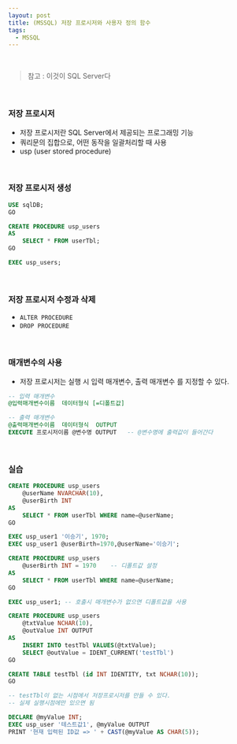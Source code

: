 ```yaml
---
layout: post
title: (MSSQL) 저장 프로시저와 사용자 정의 함수
tags:
  - MSSQL
---
```


<br>

> 참고 : 이것이 SQL Server다

<br>

### 저장 프로시저

- 저장 프로시저란 SQL Server에서 제공되는 프로그래밍 기능
- 쿼리문의 집합으로, 어떤 동작을 일괄처리할 때 사용
- usp (user stored procedure) 

<br>

### 저장 프로시저 생성

```sql
USE sqlDB;
GO

CREATE PROCEDURE usp_users
AS
	SELECT * FROM userTbl;
GO

EXEC usp_users;
```

<br>

### 저장 프로시저 수정과 삭제

- `ALTER PROCEDURE`
- `DROP PROCEDURE`

<br>

### 매개변수의 사용

- 저장 프로시저는 실행 시 입력 매개변수, 출력 매개변수 를 지정할 수 있다.

```sql
-- 입력 매개변수
@입력매개변수이름  데이터형식 [=디폴트값]

-- 출력 매개변수
@출력매개변수이름  데이터형식  OUTPUT
EXECUTE 프로시저이름 @변수명 OUTPUT   -- @변수명에 출력값이 들어간다
```

<br>

### 실습

```sql
CREATE PROCEDURE usp_users
	@userName NVARCHAR(10),
	@userBirth INT
AS
	SELECT * FROM userTbl WHERE name=@userName;
GO

EXEC usp_user1 '이승기', 1970;
EXEC usp_user1 @userBirth=1970,@userName='이승기';
```

```sql
CREATE PROCEDURE usp_users
	@userBirth INT = 1970    -- 디폴트값 설정
AS
	SELECT * FROM userTbl WHERE name=@userName;
GO

EXEC usp_user1; -- 호출시 매개변수가 없으면 디폴트값을 사용
```

```sql
CREATE PROCEDURE usp_users
	@txtValue NCHAR(10),
	@outValue INT OUTPUT
AS
	INSERT INTO testTbl VALUES(@txtValue);
	SELECT @outValue = IDENT_CURRENT('testTbl')
GO

CREATE TABLE testTbl (id INT IDENTITY, txt NCHAR(10));
GO

-- testTbl이 없는 시점에서 저장프로시저를 만들 수 있다.
-- 실제 실행시점에만 있으면 됨

DECLARE @myValue INT;
EXEC usp_user '테스트값1', @myValue OUTPUT
PRINT '현재 입력된 ID값 => ' + CAST(@myValue AS CHAR(5)); 
```

<br>

